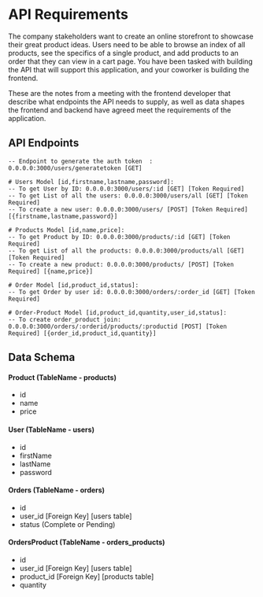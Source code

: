 # API Requirements
The company stakeholders want to create an online storefront to showcase their great product ideas. Users need to be able to browse an index of all products, see the specifics of a single product, and add products to an order that they can view in a cart page. You have been tasked with building the API that will support this application, and your coworker is building the frontend.

These are the notes from a meeting with the frontend developer that describe what endpoints the API needs to supply, as well as data shapes the frontend and backend have agreed meet the requirements of the application. 

## API Endpoints
    
    -- Endpoint to generate the auth token  : 0.0.0.0:3000/users/generatetoken [GET]

    # Users Model [id,firstname,lastname,password]:
    -- To get User by ID: 0.0.0.0:3000/users/:id [GET] [Token Required]
    -- To get List of all the users: 0.0.0.0:3000/users/all [GET] [Token Required]
    -- To create a new user: 0.0.0.0:3000/users/ [POST] [Token Required] [{firstname,lastname,password}]

    # Products Model [id,name,price]:
    -- To get Product by ID: 0.0.0.0:3000/products/:id [GET] [Token Required]
    -- To get List of all the products: 0.0.0.0:3000/products/all [GET] [Token Required]
    -- To create a new product: 0.0.0.0:3000/products/ [POST] [Token Required] [{name,price}]

    # Order Model [id,product_id,status]:
    -- To get Order by user id: 0.0.0.0:3000/orders/:order_id [GET] [Token Required]
    
    # Order-Product Model [id,product_id,quantity,user_id,status]:
    -- To create order_product join: 0.0.0.0:3000/orders/:orderid/products/:productid [POST] [Token Required] [{order_id,product_id,quantity}]


## Data Schema
    
#### Product (TableName - products)
-  id
- name
- price

#### User (TableName - users)
- id
- firstName
- lastName
- password

#### Orders (TableName - orders)
- id
- user_id [Foreign Key] [users table]
- status (Complete or Pending)


#### OrdersProduct (TableName - orders_products)
- id
- user_id [Foreign Key] [users table]
- product_id [Foreign Key] [products table]
- quantity



